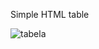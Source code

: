 Simple HTML table

![tabela](https://user-images.githubusercontent.com/101134871/157465708-0b7d8299-02ab-48cf-844c-79f174c95aca.png)
